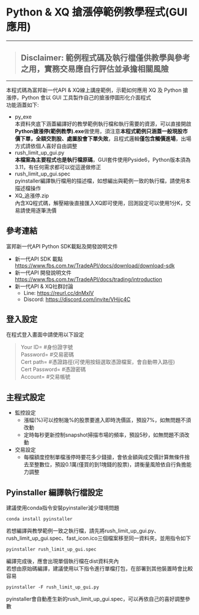 # Python & XQ 搶漲停範例教學程式(GUI應用)

---
> ## **Disclaimer: 範例程式碼及執行檔僅供教學與參考之用，實務交易應自行評估並承擔相關風險**
> 
---

本程式碼為富邦新一代API & XQ線上講座範例，示範如何應用 XQ 及 Python 搶漲停，Python 會以 GUI 工具製作自己的搶漲停圖形化介面程式<br> 
功能涵蓋如下:
* py_exe<br>
  本資料夾底下涵蓋編譯好的教學範例執行檔和執行需要的資源，可以直接開啟**Python搶漲停(範例教學).exe**做使用，須注意**本程式範例只涵蓋一般現股市價下單，全額交割股、處置股會下單失敗**，且程式邏輯**僅包含觸價進場**，出場方式請依個人喜好自由調整
* rush_limit_up_gui.py<br>
  **本檔案為主要程式也是執行檔原碼**，GUI套件使用Pyside6，Python版本須為3.11，有任何需求都可以從這邊做修正
* rush_limit_up_gui.spec<br>
  pyinstaller編譯執行檔用的描述檔，如想編出與範例一致的執行檔，請使用本描述檔操作
* XQ_追漲停.zip<br>
  內含XQ程式碼，解壓縮後直接匯入XQ即可使用，回測設定可以使用1分K，交易請使用逐筆洗價
     
## 參考連結
富邦新一代API Python SDK載點及開發說明文件
* 新一代API SDK 載點<br>
https://www.fbs.com.tw/TradeAPI/docs/download/download-sdk
* 新一代API 開發說明文件<br>
https://www.fbs.com.tw/TradeAPI/docs/trading/introduction 
* 新一代API & XQ社群討論<br>
  * Line: https://reurl.cc/dnMxlV
  * Discord: https://discord.com/invite/VHjjc4C

## 登入設定
在程式登入畫面中請使用以下設定
> Your ID= #身份證字號<br>
> Password= #交易密碼<br>
> Cert path= #憑證路徑(可使用按鈕選取憑證檔案，會自動帶入路徑)<br>
> Cert Password= #憑證密碼<br>
> Account= #交易帳號<br>

## 主程式設定
* 監控設定<br>
  * 漲幅(%)可以控制幾%的股票要進入即時洗價區，預設7%，如無問題不須改動<br>
  * 定時每秒更新控制snapshot掃描市場的頻率，預設5秒，如無問題不須改動<br>
* 交易設定<br>
  * 每檔額度控制單檔漲停時要花多少錢搶，會依金額與成交價計算無條件捨去至整數位，預設0.1萬(僅買的到1塊錢的股票)，請衡量風險依自行負擔能力調整<br>

## Pyinstaller 編譯執行檔設定
建議使用conda指令安裝pyinstaller減少環境問題<br>
```
conda install pyinstaller
```
若想編譯與教學範例一致之執行檔，請先將rush_limit_up_gui.py、rush_limit_up_gui.spec、fast_icon.ico三個檔案移至同一資料夾，並用指令如下<br>
```
pyinstaller rush_limit_up_gui.spec
```
編譯完成後，應會出現單個執行檔在dist資料夾內<br>
若想由原始碼編譯，建議使用以下指令進行單檔打包，在部署到其他裝置時會比較容易
```
pyinstaller -F rush_limit_up_gui.py
```
pyinstaller會自動產生新的rush_limit_up_gui.spec，可以再依自己的喜好調整參數
